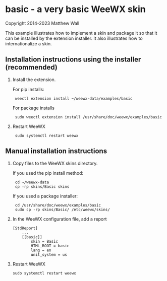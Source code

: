 basic - a very basic WeeWX skin
=============

Copyright 2014-2023 Matthew Wall

This example illustrates how to implement a skin and package it so that it can be installed by the
extension installer. It also illustrates how to internationalize a skin.


Installation instructions using the installer (recommended)
-------------------------

1) Install the extension.

    For pip installs:

        weectl extension install ~/weewx-data/examples/basic

    For package installs

        sudo weectl extension install /usr/share/doc/weewx/examples/basic

2) Restart WeeWX

        sudo systemctl restart weewx


Manual installation instructions
-------------------------

1) Copy files to the WeeWX skins directory.

    If you used the pip install method:

        cd ~/weewx-data
        cp -rp skins/Basic skins

    If you used a package installer:

        cd /usr/share/doc/weewx/examples/basic
        sudo cp -rp skins/Basic/ /etc/weewx/skins/

2) In the WeeWX configuration file, add a report

       [StdReport]
           ...
           [[basic]]
               skin = Basic
               HTML_ROOT = basic
               lang = en
               unit_system = us

3) Restart WeeWX

       sudo systemctl restart weewx
